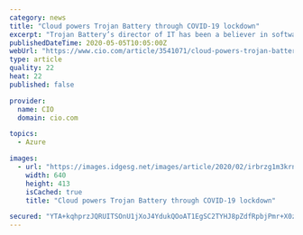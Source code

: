 ```yaml
---
category: news
title: "Cloud powers Trojan Battery through COVID-19 lockdown"
excerpt: "Trojan Battery’s director of IT has been a believer in software as a service for years. With employees now on lock-down, he’s reaping the benefits of remote everything."
publishedDateTime: 2020-05-05T10:05:00Z
webUrl: "https://www.cio.com/article/3541071/cloud-powers-trojan-battery-through-covid-19-lockdown.html"
type: article
quality: 22
heat: 22
published: false

provider:
  name: CIO
  domain: cio.com

topics:
  - Azure

images:
  - url: "https://images.idgesg.net/images/article/2020/02/irbrzg1m3krnx7ki-100833630-large.3x2.jpg"
    width: 640
    height: 413
    isCached: true
    title: "Cloud powers Trojan Battery through COVID-19 lockdown"

secured: "YTA+kqhprzJQRUITSOnU1jXoJ4YdukQOoAT1EgSC2TYHJ8pZdfRpbjPmr+X0zzYo1b0RiYgEJcT+dFrRwvsQorIXJIo+FyUVTefcy+fnFuNJHIatEHLQ2JWPyTwmlvnFmkoiWuOQmglK11po7VFt7heWlXdMbJBJJpC/gQiBBoMzZb1YBTS3peXT3vtwzgsJ0omaAM6XXD2fQIELqIvo5rndrK+kx7+bv1e3gk5HZiLfGKoeGlfYQFD8yjo4hITEOvcTrva1/ShpPMuFoi8mmoIvSgQxTd/Qh4PB8PkKDmBW+npUc/67XqH6dvLKBXxP;xHNd27LOZXy83UlQBTtMQA=="
---
```


